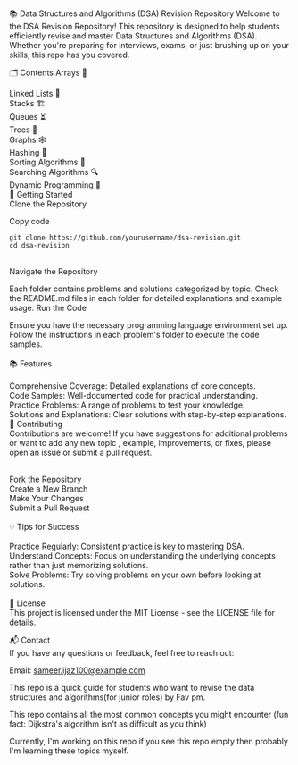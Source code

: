 📚 Data Structures and Algorithms (DSA) Revision Repository
Welcome to the DSA Revision Repository! This repository is designed to help students efficiently revise and master Data Structures and Algorithms (DSA). Whether you're preparing for interviews, exams, or just brushing up on your skills, this repo has you covered.

🗂️ Contents
Arrays 📏

Linked Lists 🔗 <br>
Stacks 🏗️ <br>
Queues ⏳<br>
Trees 🌳 <br>
Graphs 🕸️ <br>
Hashing 🔑 <br>
Sorting Algorithms 🔄 <br>
Searching Algorithms 🔍 <br>
Dynamic Programming 🎯 <br>
🚀 Getting Started<br>
Clone the Repository<br>

Copy code
```
git clone https://github.com/yourusername/dsa-revision.git
cd dsa-revision
```
<br>
Navigate the Repository

Each folder contains problems and solutions categorized by topic.
Check the README.md files in each folder for detailed explanations and example usage.
Run the Code<br>

Ensure you have the necessary programming language environment set up.
Follow the instructions in each problem's folder to execute the code samples.<br> <br>
📚 Features <br> <br>
Comprehensive Coverage: Detailed explanations of core concepts. <br>
Code Samples: Well-documented code for practical understanding. <br>
Practice Problems: A range of problems to test your knowledge. <br>
Solutions and Explanations: Clear solutions with step-by-step explanations. <br>
🤝 Contributing <br>
Contributions are welcome! If you have suggestions for additional problems or want to add any new topic , example, improvements, or fixes, please open an issue or submit a pull request. <br><br>

Fork the Repository <br>
Create a New Branch <br>
Make Your Changes <br>
Submit a Pull Request <br> <br>
💡 Tips for Success <br><br>
Practice Regularly: Consistent practice is key to mastering DSA. <br>
Understand Concepts: Focus on understanding the underlying concepts rather than just memorizing solutions. <br>
Solve Problems: Try solving problems on your own before looking at solutions.<br><br>
📝 License  <br>
This project is licensed under the MIT License - see the LICENSE file for details.

📬 Contact <br>
If you have any questions or feedback, feel free to reach out:

Email: sameer.ijaz100@example.com


This repo is a quick guide for students who want to revise the data structures and algorithms(for junior roles) by Fav pm.

This repo contains all the most common concepts you might encounter (fun fact: Dijkstra's algorithm isn't as difficult as you think)

Currently, I'm working on this repo if you see this repo empty then probably I'm learning these topics myself.
